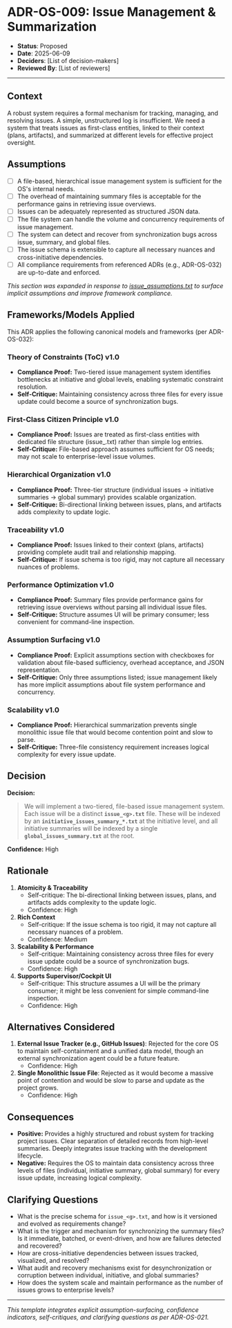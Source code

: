 # ADR-OS-009: Issue Management & Summarization

* **Status**: Proposed
* **Date**: 2025-06-09
* **Deciders**: \[List of decision-makers]
* **Reviewed By**: \[List of reviewers]

---

## Context

A robust system requires a formal mechanism for tracking, managing, and resolving issues. A simple, unstructured log is insufficient. We need a system that treats issues as first-class entities, linked to their context (plans, artifacts), and summarized at different levels for effective project oversight.

## Assumptions

* [ ] A file-based, hierarchical issue management system is sufficient for the OS's internal needs.
* [ ] The overhead of maintaining summary files is acceptable for the performance gains in retrieving issue overviews.
* [ ] Issues can be adequately represented as structured JSON data.
* [ ] The file system can handle the volume and concurrency requirements of issue management.
* [ ] The system can detect and recover from synchronization bugs across issue, summary, and global files.
* [ ] The issue schema is extensible to capture all necessary nuances and cross-initiative dependencies.
* [ ] All compliance requirements from referenced ADRs (e.g., ADR-OS-032) are up-to-date and enforced.

_This section was expanded in response to [issue_assumptions.txt](../../issues/issue_assumptions.txt) to surface implicit assumptions and improve framework compliance._

## Frameworks/Models Applied

This ADR applies the following canonical models and frameworks (per ADR-OS-032):

### Theory of Constraints (ToC) v1.0
- **Compliance Proof:** Two-tiered issue management system identifies bottlenecks at initiative and global levels, enabling systematic constraint resolution.
- **Self-Critique:** Maintaining consistency across three files for every issue update could become a source of synchronization bugs.

### First-Class Citizen Principle v1.0
- **Compliance Proof:** Issues are treated as first-class entities with dedicated file structure (issue_<g>.txt) rather than simple log entries.
- **Self-Critique:** File-based approach assumes sufficient for OS needs; may not scale to enterprise-level issue volumes.

### Hierarchical Organization v1.0
- **Compliance Proof:** Three-tier structure (individual issues -> initiative summaries -> global summary) provides scalable organization.
- **Self-Critique:** Bi-directional linking between issues, plans, and artifacts adds complexity to update logic.

### Traceability v1.0
- **Compliance Proof:** Issues linked to their context (plans, artifacts) providing complete audit trail and relationship mapping.
- **Self-Critique:** If issue schema is too rigid, may not capture all necessary nuances of problems.

### Performance Optimization v1.0
- **Compliance Proof:** Summary files provide performance gains for retrieving issue overviews without parsing all individual issue files.
- **Self-Critique:** Structure assumes UI will be primary consumer; less convenient for command-line inspection.

### Assumption Surfacing v1.0
- **Compliance Proof:** Explicit assumptions section with checkboxes for validation about file-based sufficiency, overhead acceptance, and JSON representation.
- **Self-Critique:** Only three assumptions listed; issue management likely has more implicit assumptions about file system performance and concurrency.

### Scalability v1.0
- **Compliance Proof:** Hierarchical summarization prevents single monolithic issue file that would become contention point and slow to parse.
- **Self-Critique:** Three-file consistency requirement increases logical complexity for every issue update.

## Decision

**Decision:**

> We will implement a two-tiered, file-based issue management system. Each issue will be a distinct **`issue_<g>.txt`** file. These will be indexed by an **`initiative_issues_summary_*.txt`** at the initiative level, and all initiative summaries will be indexed by a single **`global_issues_summary.txt`** at the root.

**Confidence:** High

## Rationale

1. **Atomicity & Traceability**
   * Self-critique: The bi-directional linking between issues, plans, and artifacts adds complexity to the update logic.
   * Confidence: High
2. **Rich Context**
   * Self-critique: If the issue schema is too rigid, it may not capture all necessary nuances of a problem.
   * Confidence: Medium
3. **Scalability & Performance**
   * Self-critique: Maintaining consistency across three files for every issue update could be a source of synchronization bugs.
   * Confidence: High
4. **Supports Supervisor/Cockpit UI**
   * Self-critique: This structure assumes a UI will be the primary consumer; it might be less convenient for simple command-line inspection.
   * Confidence: High

## Alternatives Considered

1. **External Issue Tracker (e.g., GitHub Issues)**: Rejected for the core OS to maintain self-containment and a unified data model, though an external synchronization agent could be a future feature.
   * Confidence: High
2. **Single Monolithic Issue File**: Rejected as it would become a massive point of contention and would be slow to parse and update as the project grows.
   * Confidence: High

## Consequences

* **Positive:** Provides a highly structured and robust system for tracking project issues. Clear separation of detailed records from high-level summaries. Deeply integrates issue tracking with the development lifecycle.
* **Negative:** Requires the OS to maintain data consistency across three levels of files (individual, initiative summary, global summary) for every issue update, increasing logical complexity.

## Clarifying Questions

* What is the precise schema for `issue_<g>.txt`, and how is it versioned and evolved as requirements change?
* What is the trigger and mechanism for synchronizing the summary files? Is it immediate, batched, or event-driven, and how are failures detected and recovered?
* How are cross-initiative dependencies between issues tracked, visualized, and resolved?
* What audit and recovery mechanisms exist for desynchronization or corruption between individual, initiative, and global summaries?
* How does the system scale and maintain performance as the number of issues grows to enterprise levels?

---

*This template integrates explicit assumption-surfacing, confidence indicators, self-critiques, and clarifying questions as per ADR-OS-021.*
